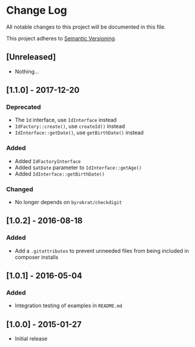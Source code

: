 # Change Log
All notable changes to this project will be documented in this file.

This project adheres to [Semantic Versioning](http://semver.org/).

## [Unreleased]

- Nothing...

## [1.1.0] - 2017-12-20

### Deprecated
- The `Id` interface, use `IdInterface` instead
- `IdFactory::create()`, use `createId()` instead
- `IdInterface::getDate()`, use `getBirthDate()` instead

### Added
- Added `IdFactoryInterface`
- Added `$atDate` parameter to `IdInterface::getAge()`
- Added `IdInterface::getBirthDate()`

### Changed
- No longer depends on `byrokrat/checkdigit`

## [1.0.2] - 2016-08-18

### Added
- Add a `.gitattributes` to prevent unneeded files from being included in composer installs

## [1.0.1] - 2016-05-04

### Added
- Integration testing of examples in `README.md`

## [1.0.0] - 2015-01-27
- Initial release
